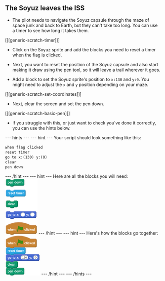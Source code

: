 ## The Soyuz leaves the ISS

- The pilot needs to navigate the Soyuz capsule through the maze of space junk and back to Earth, but they can't take too long. You can use a timer to see how long it takes them.

[[[generic-scratch-timer]]]

- Click on the Soyuz sprite and add the blocks you need to reset a timer when the flag is clicked.

- Next, you want to reset the position of the Soyuz capsule and also start making it draw using the pen tool, so it will leave a trail wherever it goes.

- Add a block to set the Soyuz sprite's position to `x:130` and `y:0`. You might need to adjust the `x` and `y` position depending on your maze.

[[[generic-scratch-set-coordinates]]]

- Next, clear the screen and set the pen down.

[[[generic-scratch-basic-pen]]]

- If you struggle with this, or just want to check you've done it correctly, you can use the hints below.

--- hints --- --- hint ---
Your script should look something like this:
```scratch
when flag clicked
reset timer
go to x:(130) y:(0)
clear
pen down
```
--- /hint --- --- hint ---
Here are all the blocks you will need:
![jumbled](images/hint1-jumble.png)
--- /hint --- --- hint ---
Here's how the blocks go together:
![script](images/hint1-script.png)
--- /hint --- --- /hints ---
